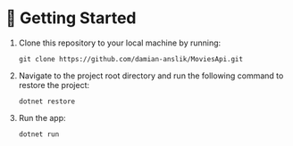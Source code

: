 # 🚀 Getting Started

1.  Clone this repository to your local machine by running:

    ```
    git clone https://github.com/damian-anslik/MoviesApi.git
    ```

2. Navigate to the project root directory and run the following command to restore the project:

    ```
    dotnet restore
    ```

3. Run the app:

    ```
    dotnet run
    ```